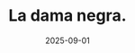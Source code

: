 ---
title: "La dama negra."
src: "/photos/mantis4.webp"
alt: "Mantis religiosa común."
w: 2560
h: 1440
date: 2025-09-01
category: macro
tags: ["araña"]
featured: true
---